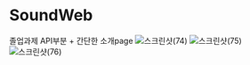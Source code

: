 # SoundWeb
졸업과제 API부분 + 간단한 소개page
![스크린샷(74)](https://user-images.githubusercontent.com/60220562/101278734-ef3f7180-3800-11eb-8f6f-369038efbb3a.png)
![스크린샷(75)](https://user-images.githubusercontent.com/60220562/101278738-f6ff1600-3800-11eb-99c0-e89a274d62f1.png)
![스크린샷(76)](https://user-images.githubusercontent.com/60220562/101278739-f8c8d980-3800-11eb-9ef3-e6c3a62dd311.png)
